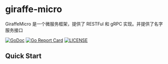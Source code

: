 # giraffe-micro
GiraffeMicro 是一个微服务框架，提供了 RESTFul 和 gRPC 实现。并提供了名字服务接口

[![GoDoc](https://godoc.org/github.com/easyops-cn/giraffe-micro?status.svg)](https://godoc.org/github.com/easyops-cn/giraffe-micro)
[![Go Report Card](https://goreportcard.com/badge/github.com/easyops-cn/giraffe-micro)](https://goreportcard.com/report/github.com/easyops-cn/giraffe-micro)
[![LICENSE](https://img.shields.io/github/license/easyops-cn/giraffe-micro.svg)](https://github.com/easyops-cn/giraffe-micro/blob/master/LICENSE)

## Quick Start